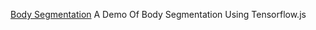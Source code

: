 
[Body Segmentation](https://storage.googleapis.com/tfjs-models/demos/body-pix/index.html)
A Demo Of Body Segmentation Using Tensorflow.js
